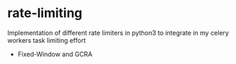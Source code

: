 # rate-limiting
Implementation of different rate limiters in python3 to integrate in my celery workers task limiting effort

* Fixed-Window and GCRA 
